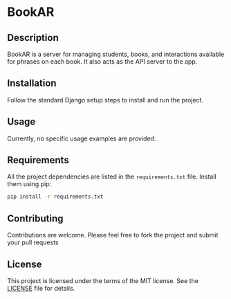 # BookAR

## Description
BookAR is a server for managing students, books, and interactions available for phrases on each book. It also acts as the API server to the app.

## Installation
Follow the standard Django setup steps to install and run the project.

## Usage
Currently, no specific usage examples are provided.

## Requirements
All the project dependencies are listed in the `requirements.txt` file. Install them using pip:

```bash
pip install -r requirements.txt
```

## Contributing
Contributions are welcome. Please feel free to fork the project and submit your pull requests

## License
This project is licensed under the terms of the MIT license. See the [LICENSE](LICENSE) file for details.